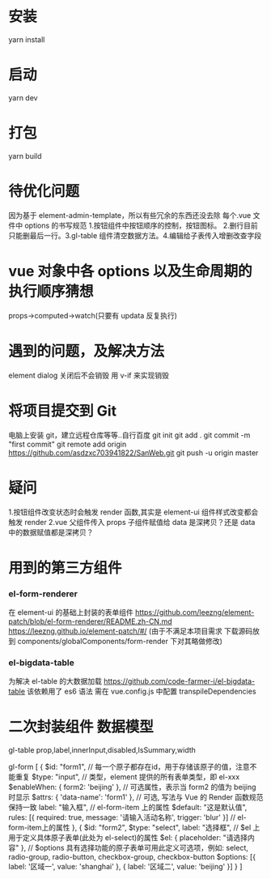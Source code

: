 # 安装

yarn install

# 启动

yarn dev

# 打包

yarn build

# 待优化问题

因为基于 element-admin-template，所以有些冗余的东西还没去除
每个.vue 文件中 options 的书写规范 1.按钮组件中按钮顺序的控制，按钮图标。 2.删行目前只能删最后一行。3.gl-table 组件清空数据方法。4.编辑给子表传入增删改查字段

# vue 对象中各 options 以及生命周期的执行顺序猜想

props->computed->watch(只要有 updata 反复执行)

# 遇到的问题，及解决方法

element dialog 关闭后不会销毁 用 v-if 来实现销毁

# 将项目提交到 Git

电脑上安装 git，建立远程仓库等等..自行百度
git init
git add .
git commit -m "first commit"
git remote add origin https://github.com/asdzxc703941822/SanWeb.git
git push -u origin master

# 疑问

1.按钮组件改变状态时会触发 render 函数,其实是 element-ui 组件样式改变都会触发 render
2.vue 父组件传入 props 子组件赋值给 data 是深拷贝？还是 data 中的数据赋值都是深拷贝？

# 用到的第三方组件

### el-form-renderer

在 element-ui 的基础上封装的表单组件 https://github.com/leezng/element-patch/blob/el-form-renderer/README.zh-CN.md https://leezng.github.io/element-patch/#/ (由于不满足本项目需求 下载源码放到 components/globalComponents/form-render 下对其略做修改)

### el-bigdata-table

为解决 el-table 的大数据加载
https://github.com/code-farmer-i/el-bigdata-table
该依赖用了 es6 语法 需在 vue.config.js 中配置 transpileDependencies

# 二次封装组件 数据模型

gl-table
prop,label,innerInput,disabled,IsSummary,width

gl-form
[
{
$id: "form1", // 每一个原子都存在id，用于存储该原子的值，注意不能重复
    $type: "input", // 类型，element 提供的所有表单类型，即 el-xxx
$enableWhen: { form2: 'beijing' }, // 可选属性，表示当 form2 的值为 beijing 时显示
    $attrs: { 'data-name': 'form1' }, // 可选, 写法与 Vue 的 Render 函数规范保持一致
label: "输入框", // el-form-item 上的属性
$default: "这是默认值",
    rules: [{ required: true, message: '请输入活动名称', trigger: 'blur' }] // el-form-item上的属性
  }, {
    $id: "form2",
$type: "select",
    label: "选择框",
    // $el 上用于定义具体原子表单(此处为 el-select)的属性
$el: {
      placeholder: "请选择内容"
    },
    // $options 具有选择功能的原子表单可用此定义可选项，例如: select, radio-group, radio-button, checkbox-group, checkbox-button
\$options: [{
label: '区域一',
value: 'shanghai'
}, {
label: '区域二',
value: 'beijing'
}]
}
]
